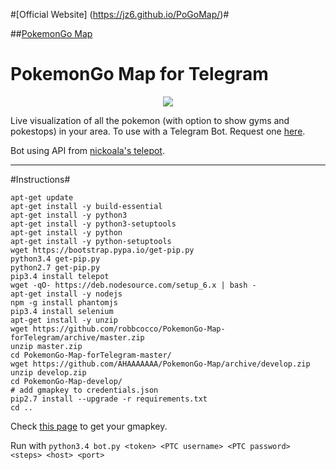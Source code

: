 #[Official Website] (https://jz6.github.io/PoGoMap/)#

##[PokemonGo Map](https://github.com/AHAAAAAAA/PokemonGo-Map/tree/develop)

# PokemonGo Map for Telegram

<p align="center">
<img src="http://i.imgur.com/L1YZQBq.jpg">
</p>

Live visualization of all the pokemon (with option to show gyms and pokestops) in your area. To use with a Telegram Bot. Request one [here](https://telegram.me/BotFather).

Bot using API from [nickoala's telepot](https://github.com/nickoala/telepot).

---
#Instructions#

```
apt-get update
apt-get install -y build-essential
apt-get install -y python3
apt-get install -y python3-setuptools
apt-get install -y python
apt-get install -y python-setuptools
wget https://bootstrap.pypa.io/get-pip.py
python3.4 get-pip.py
python2.7 get-pip.py
pip3.4 install telepot
wget -qO- https://deb.nodesource.com/setup_6.x | bash -
apt-get install -y nodejs
npm -g install phantomjs
pip3.4 install selenium
apt-get install -y unzip
wget https://github.com/robbcocco/PokemonGo-Map-forTelegram/archive/master.zip
unzip master.zip
cd PokemonGo-Map-forTelegram-master/
wget https://github.com/AHAAAAAAA/PokemonGo-Map/archive/develop.zip
unzip develop.zip
cd PokemonGo-Map-develop/
# add gmapkey to credentials.json
pip2.7 install --upgrade -r requirements.txt
cd ..
```

Check [this page](https://github.com/AHAAAAAAA/PokemonGo-Map/wiki/Google-Maps-API:-a-brief-guide-to-your-own-key) to get your gmapkey.

Run with `python3.4 bot.py <token> <PTC username> <PTC password> <steps> <host> <port>`
